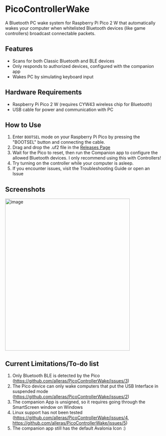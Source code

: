 # PicoControllerWake

A Bluetooth PC wake system for Raspberry Pi Pico 2 W that automatically wakes your computer when whitelisted Bluetooth devices (like game controllers) broadcast connectable packets.

## Features

- Scans for both Classic Bluetooth and BLE devices
- Only responds to authorized devices, configured with the companion app
- Wakes PC by simulating keyboard input

## Hardware Requirements

- Raspberry Pi Pico 2 W (requires CYW43 wireless chip for Bluetooth)
- USB cable for power and communication with PC

## How to Use
1. Enter `BOOTSEL` mode on your Raspberry Pi Pico by pressing the "BOOTSEL" button and connecting the cable.
2. Drag and drop the .uf2 file in the [Releases Page](https://github.com/alleras/PicoControllerWake/releases)
3. Wait for the Pico to reset, then run the Companion app to configure the allowed Bluetooth devices. I only recommend using this with Controllers!
4. Try turning on the controller while your computer is asleep.
5. If you encounter issues, visit the Troubleshooting Guide or open an Issue

## Screenshots
<img width="402" height="491" alt="image" src="https://github.com/user-attachments/assets/786a744d-e8ae-47f5-a18c-6538f4b22e98" />

## Current Limitations/To-do list
1. Only Bluetooth BLE is detected by the Pico (https://github.com/alleras/PicoControllerWake/issues/3)
2. The Pico device can only wake computers that put the USB Interface in suspended mode (https://github.com/alleras/PicoControllerWake/issues/2)
3. The companion App is unsigned, so it requires going through the SmartScreen window on Windows
4. Linux support has not been tested (https://github.com/alleras/PicoControllerWake/issues/4, https://github.com/alleras/PicoControllerWake/issues/5)
5. The companion app still has the default Avalonia Icon :) 
